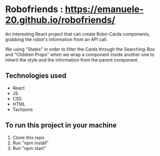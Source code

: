 # Robofriends : https://emanuele-20.github.io/robofriends/

An interesting React project that can create Robo-Cards components, grabbing the robot's information from an API call.

We using "States" in order to filter the Cards through the Searching-Box and "Children Props" when we wrap a component inside another one to inherit the style and the information from the parent component.

## Technologies used

* React
* JS 
* CSS
* HTML
* Tachyons 
## To run this project in your machine

1. Clone this repo
2. Run "npm install"
3. Run "npm start"

